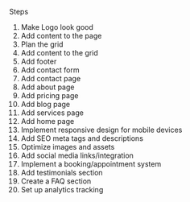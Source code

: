 Steps

1. Make Logo look good
2. Add content to the page
3. Plan the grid
4. Add content to the grid
5. Add footer
6. Add contact form
7. Add contact page
8. Add about page
9. Add pricing page
10. Add blog page
11. Add services page
12. Add home page
13. Implement responsive design for mobile devices
14. Add SEO meta tags and descriptions
15. Optimize images and assets
16. Add social media links/integration
17. Implement a booking/appointment system
18. Add testimonials section
19. Create a FAQ section
20. Set up analytics tracking
